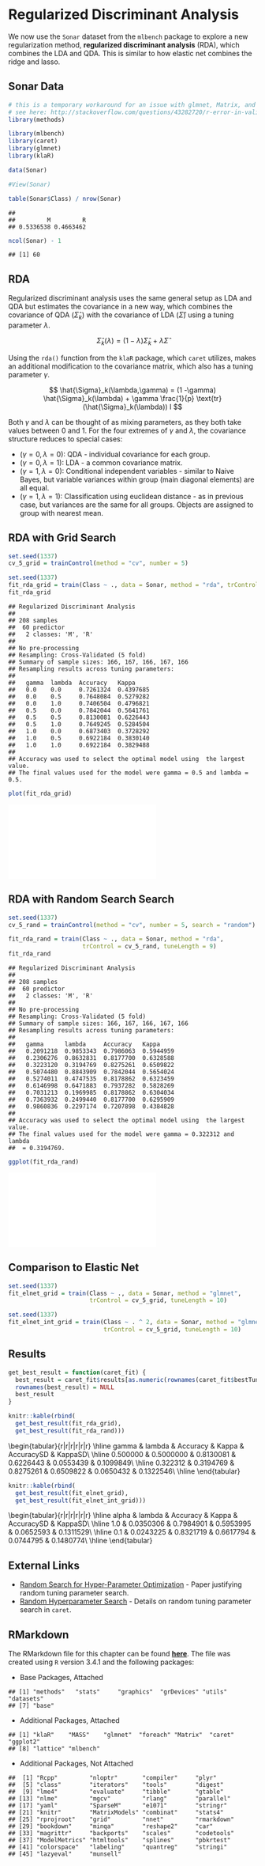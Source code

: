 # Regularized Discriminant Analysis

We now use the  `Sonar` dataset from the `mlbench` package to explore a new regularization method, **regularized discriminant analysis** (RDA), which combines the LDA and QDA. This is similar to how elastic net combines the ridge and lasso.

## Sonar Data


```r
# this is a temporary workaround for an issue with glmnet, Matrix, and R version 3.3.3
# see here: http://stackoverflow.com/questions/43282720/r-error-in-validobject-object-when-running-as-script-but-not-in-console
library(methods)
```


```r
library(mlbench)
library(caret)
library(glmnet)
library(klaR)
```


```r
data(Sonar)
```


```r
#View(Sonar)
```


```r
table(Sonar$Class) / nrow(Sonar)
```

```
## 
##         M         R 
## 0.5336538 0.4663462
```


```r
ncol(Sonar) - 1
```

```
## [1] 60
```

## RDA

Regularized discriminant analysis uses the same general setup as LDA and QDA but estimates the covariance in a new way, which combines the covariance of QDA $(\hat{\Sigma}_k)$ with the covariance of LDA $(\hat{\Sigma})$ using a tuning parameter $\lambda$.

$$
\hat{\Sigma}_k(\lambda) = (1-\lambda)\hat{\Sigma}_k + \lambda \hat{\Sigma}
$$

Using the `rda()` function from the `klaR` package, which `caret` utilizes, makes an additional modification to the covariance matrix, which also has a tuning parameter $\gamma$.

$$
\hat{\Sigma}_k(\lambda,\gamma) = (1 -\gamma) \hat{\Sigma}_k(\lambda) + \gamma \frac{1}{p} \text{tr}(\hat{\Sigma}_k(\lambda)) I
$$

Both $\gamma$ and $\lambda$ can be thought of as mixing parameters, as they both take values between 0 and 1. For the four extremes of $\gamma$ and $\lambda$, the covariance structure reduces to special cases:

- $(\gamma=0, \lambda=0)$: QDA - individual covariance for each group.
- $(\gamma=0, \lambda=1)$: LDA - a common covariance matrix.
- $(\gamma=1, \lambda=0)$: Conditional independent variables - similar to Naive Bayes, but variable variances within group (main diagonal elements) are all equal.
- $(\gamma=1, \lambda=1)$: Classification using euclidean distance - as in previous case, but variances are the same for all groups. Objects are assigned to group with nearest mean.


## RDA with Grid Search


```r
set.seed(1337)
cv_5_grid = trainControl(method = "cv", number = 5)
```


```r
set.seed(1337)
fit_rda_grid = train(Class ~ ., data = Sonar, method = "rda", trControl = cv_5_grid)
fit_rda_grid
```

```
## Regularized Discriminant Analysis 
## 
## 208 samples
##  60 predictor
##   2 classes: 'M', 'R' 
## 
## No pre-processing
## Resampling: Cross-Validated (5 fold) 
## Summary of sample sizes: 166, 167, 166, 167, 166 
## Resampling results across tuning parameters:
## 
##   gamma  lambda  Accuracy   Kappa    
##   0.0    0.0     0.7261324  0.4397685
##   0.0    0.5     0.7648084  0.5279282
##   0.0    1.0     0.7406504  0.4796821
##   0.5    0.0     0.7842044  0.5641761
##   0.5    0.5     0.8130081  0.6226443
##   0.5    1.0     0.7649245  0.5284504
##   1.0    0.0     0.6873403  0.3728292
##   1.0    0.5     0.6922184  0.3830140
##   1.0    1.0     0.6922184  0.3829488
## 
## Accuracy was used to select the optimal model using  the largest value.
## The final values used for the model were gamma = 0.5 and lambda = 0.5.
```


```r
plot(fit_rda_grid)
```

![](31-rda_files/figure-latex/unnamed-chunk-9-1.pdf)<!-- --> 

## RDA with Random Search Search



```r
set.seed(1337)
cv_5_rand = trainControl(method = "cv", number = 5, search = "random")
```


```r
fit_rda_rand = train(Class ~ ., data = Sonar, method = "rda", 
                     trControl = cv_5_rand, tuneLength = 9)
fit_rda_rand
```

```
## Regularized Discriminant Analysis 
## 
## 208 samples
##  60 predictor
##   2 classes: 'M', 'R' 
## 
## No pre-processing
## Resampling: Cross-Validated (5 fold) 
## Summary of sample sizes: 166, 167, 166, 167, 166 
## Resampling results across tuning parameters:
## 
##   gamma      lambda     Accuracy   Kappa    
##   0.2091218  0.9853343  0.7986063  0.5944959
##   0.2306276  0.8632831  0.8177700  0.6328588
##   0.3223120  0.3194769  0.8275261  0.6509822
##   0.5074480  0.8843909  0.7842044  0.5654024
##   0.5274011  0.4747535  0.8178862  0.6323459
##   0.6146998  0.6471883  0.7937282  0.5828269
##   0.7031213  0.1969985  0.8178862  0.6304034
##   0.7363932  0.2499440  0.8177700  0.6295909
##   0.9860836  0.2297174  0.7207898  0.4384828
## 
## Accuracy was used to select the optimal model using  the largest value.
## The final values used for the model were gamma = 0.322312 and lambda
##  = 0.3194769.
```


```r
ggplot(fit_rda_rand)
```

![](31-rda_files/figure-latex/unnamed-chunk-12-1.pdf)<!-- --> 


## Comparison to Elastic Net


```r
set.seed(1337)
fit_elnet_grid = train(Class ~ ., data = Sonar, method = "glmnet", 
                       trControl = cv_5_grid, tuneLength = 10)
```


```r
set.seed(1337)
fit_elnet_int_grid = train(Class ~ . ^ 2, data = Sonar, method = "glmnet", 
                           trControl = cv_5_grid, tuneLength = 10)
```


## Results


```r
get_best_result = function(caret_fit) {
  best_result = caret_fit$results[as.numeric(rownames(caret_fit$bestTune)), ]
  rownames(best_result) = NULL
  best_result
}
```


```r
knitr::kable(rbind(
  get_best_result(fit_rda_grid),
  get_best_result(fit_rda_rand)))
```


\begin{tabular}{r|r|r|r|r|r}
\hline
gamma & lambda & Accuracy & Kappa & AccuracySD & KappaSD\\
\hline
0.500000 & 0.5000000 & 0.8130081 & 0.6226443 & 0.0553439 & 0.1099849\\
\hline
0.322312 & 0.3194769 & 0.8275261 & 0.6509822 & 0.0650432 & 0.1322546\\
\hline
\end{tabular}


```r
knitr::kable(rbind(
  get_best_result(fit_elnet_grid),
  get_best_result(fit_elnet_int_grid)))
```


\begin{tabular}{r|r|r|r|r|r}
\hline
alpha & lambda & Accuracy & Kappa & AccuracySD & KappaSD\\
\hline
1.0 & 0.0350306 & 0.7984901 & 0.5953995 & 0.0652593 & 0.1311529\\
\hline
0.1 & 0.0243225 & 0.8321719 & 0.6617794 & 0.0744795 & 0.1480774\\
\hline
\end{tabular}


## External Links

- [Random Search for Hyper-Parameter Optimization](http://www.jmlr.org/papers/volume13/bergstra12a/bergstra12a) - Paper justifying random tuning parameter search.
- [Random Hyperparameter Search](https://topepo.github.io/caret/random-hyperparameter-search.html) - Details on random tuning parameter search in `caret`.


## RMarkdown

The RMarkdown file for this chapter can be found [**here**](17-rda.Rmd). The file was created using `R` version 3.4.1 and the following packages:

- Base Packages, Attached


```
## [1] "methods"   "stats"     "graphics"  "grDevices" "utils"     "datasets" 
## [7] "base"
```

- Additional Packages, Attached


```
## [1] "klaR"    "MASS"    "glmnet"  "foreach" "Matrix"  "caret"   "ggplot2"
## [8] "lattice" "mlbench"
```

- Additional Packages, Not Attached


```
##  [1] "Rcpp"         "nloptr"       "compiler"     "plyr"        
##  [5] "class"        "iterators"    "tools"        "digest"      
##  [9] "lme4"         "evaluate"     "tibble"       "gtable"      
## [13] "nlme"         "mgcv"         "rlang"        "parallel"    
## [17] "yaml"         "SparseM"      "e1071"        "stringr"     
## [21] "knitr"        "MatrixModels" "combinat"     "stats4"      
## [25] "rprojroot"    "grid"         "nnet"         "rmarkdown"   
## [29] "bookdown"     "minqa"        "reshape2"     "car"         
## [33] "magrittr"     "backports"    "scales"       "codetools"   
## [37] "ModelMetrics" "htmltools"    "splines"      "pbkrtest"    
## [41] "colorspace"   "labeling"     "quantreg"     "stringi"     
## [45] "lazyeval"     "munsell"
```

